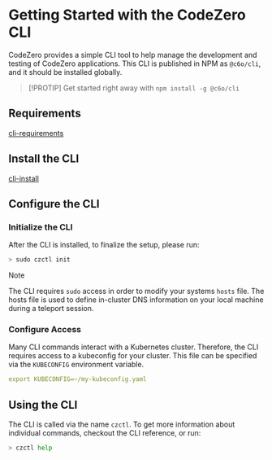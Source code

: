 # Getting Started with the CodeZero CLI

CodeZero provides a simple CLI tool to help manage the development and testing of CodeZero applications. This CLI is published in NPM as `@c6o/cli`, and it should be installed globally.

> [!PROTIP]
> Get started right away with `npm install -g @c6o/cli`

## Requirements

[cli-requirements](../_fragments/cli-requirements.md ':include')

## Install the CLI

[cli-install](../_fragments/cli-install.md ':include')

## Configure the CLI

### Initialize the CLI

After the CLI is installed, to finalize the setup, please run:

```bash
> sudo czctl init
```

> [!NOTE]
> The CLI requires `sudo` access in order to modify your systems `hosts` file. The hosts file
> is used to define in-cluster DNS information on your local machine during a teleport session.

### Configure Access

Many CLI commands interact with a Kubernetes cluster. Therefore, the CLI requires access to a kubeconfig for your cluster. This file can be specified via the `KUBECONFIG` environment variable.

```yaml
export KUBECONFIG=~/my-kubeconfig.yaml
```

## Using the CLI

The CLI is called via the name `czctl`. To get more information about individual commands, checkout the CLI reference, or run:

```bash
> czctl help
```